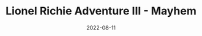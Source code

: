 ---
title: Lionel Richie Adventure III - Mayhem
description: The following is a table of data for a choose-your-own-adventure book set in a town where your are desperately trying to buy the new Lionel Richie CD, but every shop seems to be sold out.
date: 2022-08-11
tags: 
- lionel richie
layout: layouts/game.njk
prompt: The following is a table of data for a choose-your-own-adventure book set in a town where your are desperately trying to buy the new Lionel Richie CD, but every shop seems to be sold out. Each row represents one page. Each page has two or three different choices. The game is won when you obtain the new CD, or lost when the shops close for the evening. In the book the text is very descriptive and written in exciting language. It should not be possible to get stuck in a loop. The choices can involve interacting with items, navigating or talking to characters. No page should have similar long page text to another page. At least one page ends with the reader winning. If a page has no choices that link to its page number is should be empty and have no choices. A reader should have to make around 6 choices to get to a win or lose state.
raw_output: "|1|The Shopkeeper\\'s Greeting|You enter the shop and the jingle of the bell alerts the shopkeeper. He\\'s an older man, with a big beard. He looks up from his newspaper and greets you. \"What can I do ya for?\" he asks.|Ask about the new Lionel Richie CD|2|Leave the shop|10| | |^|2|Asking about the new Lionel Richie CD|\"Oh, that new Lionel Richie CD? Everyone\\'s been asking for that. I\\'m sorry to say we\\'re all sold out. I could order one in for you, but it\\'ll be a few days.\"|Ask to order the CD|3|Leave the shop|10| | |^|3|Order the new Lionel Richie CD|\"Alright, I\\'ll put an order in for you. It should be here in a few days.\" The shopkeeper takes your name and address.|Leave the shop|4| | |^|4|Walking down the street|You leave the shop and walk down the street, looking for the new Lionel Richie CD. You see a group of teenagers hanging out near the corner, and one of them has a CD player. You hear the opening notes of Lionel Richie\\'s new song, \"Hello\".|Approach the teenagers and ask to buy the CD|5|Keep walking|6| |^|5|Asking to buy the CD|You approach the teenagers and ask to buy the CD. The teenager with the CD player looks at you and says, \"I\\'m sorry, but this is the only copy we have and we\\'re not selling it.\"|Keep walking|6| | |^|6|Walking down the street|You keep walking down the street, looking for the new Lionel Richie CD. You see a sign in the window of the local grocery store that says \"New Lionel Richie CD - $19.99\".|Enter the grocery store|7|Keep walking|8| |^|7|In the grocery store|You enter the grocery store and head to the music section. You see the new Lionel Richie CD on the shelf, and you reach for it. Suddenly, a hand grabs your wrist and you hear a voice say, \"That will be $19.99\". You turn to see the store manager.|Pay for the CD|9|Try to run out of the store|11| |^|8|Walking down the street|You keep walking down the street, looking for the new Lionel Richie CD. You see a sign in the window of the local record store that says \"New Lionel Richie CD - $21.99\".|Enter the record store|12|Keep walking|13| |^|9|Paying for the CD|You pay for the CD and the store manager lets you go. You take the CD and head for the door.|Exit the store|14| | |^|10|Leaving the first shop|You leave the shop and walk down the street, looking for the new Lionel Richie CD. You see a group of teenagers hanging out near the corner, and one of them has a CD player. You hear the opening notes of Lionel Richie\\'s new song, \"Hello\".|Approach the teenagers and ask to buy the CD|5|Keep walking|6| |^|11|Trying to run out of the store|You try to run for the door, but the store manager grabs you and pulls you back. \"I\\'m sorry, but you\\'re not going anywhere until you pay for that CD.\"|Pay for the CD|9| | |^|12|In the record store|You enter the record store and head to the music section. You see the new Lionel Richie CD on the shelf, and you reach for it. Suddenly, a hand grabs your wrist and you hear a voice say, \"That will be $21.99\". You turn to see the store manager.|Pay for the CD|15|Try to run out of the store|16| |^|13|Walking down the street|You keep walking down the street, looking for the new Lionel Richie CD. You see a sign in the window of the local pawn shop that says \"New Lionel Richie CD - $25.00\".|Enter the pawn shop|17|Keep walking|18| |^|14|Exiting the grocery store|You exit the grocery store and head for home, the new Lionel Richie CD in hand. You can\\'t wait to listen to it!| | | |^|15|Paying for the CD|You pay for the CD and the store manager lets you go. You take the CD and head for the door.|Exit the store|19| | |^|16|Trying to run out of the store|You try to run for the door, but the store manager grabs you and pulls you back. \"I\\'m sorry, but you\\'re not going anywhere until you pay for that CD.\"|Pay for the CD|15| | |^|17|In the pawn shop|You enter the pawn shop and head to the music section. You see the new Lionel Richie CD on the shelf, and you reach for it. Suddenly, a hand grabs your wrist and you hear a voice say, \"That will be $25.00\". You turn to see the store manager.|Pay for the CD|20|Try to run out of the store|21| |^|18|Walking down the street|You keep walking down the street, looking for the new Lionel Richie CD. You see a sign in the window of the local library that says \"New Lionel Richie CD - $0.00\".|Enter the library|22|Keep walking|23| |^|19|Exiting the record store|You exit the record store and head for home, the new Lionel Richie CD in hand. You can\\'t wait to listen to it!| | | |^|20|Paying for the CD|You pay for the CD and the store manager lets you go. You take the CD and head for the door.|Exit the store|24| | |^|21|Trying to run out of the store|You try to run for the door, but the store manager grabs you and pulls you back. \"I\\'m sorry, but you\\'re not going anywhere until you pay for that CD.\"|Pay for the CD|20| | |^|22|In the library|You enter the library and head to the music section. You see the new Lionel Richie CD on the shelf, and you reach for it. Suddenly, a hand grabs your wrist and you hear a voice say, \"That will be $0.00\". You turn to see the store manager.|Pay for the CD|25|Try to run out of the store|26| |^|23|Walking down the street|You keep walking down the street, looking for the new Lionel Richie CD. You see a sign in the window of the local bookstore that says \"New Lionel Richie CD - $22.99\".|Enter the bookstore|27|Keep walking|28| |^|24|Exiting the pawn shop|You exit the pawn shop and head for home, the new Lionel Richie CD in hand. You can\\'t wait to listen to it!| | | |^|25|Paying for the CD|You pay for the CD and the store manager lets you go. You take the CD and head for the door.|Exit the store|29| | |^|26|Trying to run out of the store|You try to run for the door, but the store manager grabs you and pulls you back. \"I\\'m sorry, but you\\'re not going anywhere until you pay for that CD.\"|Pay for the CD|25| | |^|27|In the bookstore|You enter the bookstore and head to the music section. You see the new Lionel Richie CD on the shelf, and you reach for it. Suddenly, a hand grabs your wrist and you hear a voice say, \"That will be $22.99\". You turn to see the store manager.|Pay for the CD|30|Try to run out of the store|31| |^|28|Walking down the street|You keep walking down the street, looking for the new Lionel Richie CD. You see a sign in the window of the local electronics store that says \"New Lionel Richie CD - $24.99\".|Enter the electronics store|32|Keep walking|33| |^|29|Exiting the library|You exit the library and head for home, the new Lionel Richie CD in hand. You can\\'t wait to listen to it!| | | |^|30|Paying for the CD|You pay for the CD and the store manager lets you go. You take the CD and head for the door.|Exit the store|34| | |^|31|Trying to run out of the store|You try to run for the door, but the store manager grabs you and pulls you back. \"I\\'m sorry, but you\\'re not going anywhere until you pay for that CD.\"|Pay for the CD|30| | |^|32|In the electronics store|You enter the electronics store and head to the music section. You see the new Lionel Richie CD on the shelf, and you reach for it. Suddenly, a hand grabs your wrist and you hear a voice say, \"That will be $24.99\". You turn to see the store manager.|Pay for the CD|35|Try to run out of the store|36| |^|33|Walking down the street|You keep walking down the street, looking for the new Lionel Richie CD. You see a sign in the window of the local drug store that says \"New Lionel Richie CD - $23.99\".|Enter the drug store|37|Keep walking|38| |^|34|Exiting the bookstore|You exit the bookstore and head for home, the new Lionel Richie CD in hand. You can\\'t wait to listen to it!| | | |^|35|Paying for the CD|You pay for the CD and the store manager lets you go. You take the CD and head for the door.|Exit the store|39| | |^|36|Trying to run out of the store|You try to run for the door, but the store manager grabs you and pulls you back. \"I\\'m sorry, but you\\'re not going anywhere until you pay for that CD.\"|Pay for the CD|35| | |^|37|In the drug store|You enter the drug store and head to the music section. You see the new Lionel Richie CD on the shelf, and you reach for it. Suddenly, a hand grabs your wrist and you hear a voice say, \"That will be $23.99\". You turn to see the store manager.|Pay for the CD|40|Try to run out of the store|41| |^|38|Walking down the street|You keep walking down the street, looking for the new Lionel Richie CD. You see a sign in the window of the local department store that says \"New Lionel Richie CD - $26.99\".|Enter the department store|42|Keep walking|43| |^|39|Exiting the electronics store|You exit the electronics store and head for home, the new Lionel Richie CD in hand. You can\\'t wait to listen to it!| | | |^|40|Paying for the CD|You pay for the CD and the store manager lets you go. You take the CD and head for the door.|Exit the store|44| | |^|41|Trying to run out of the store|You try to run for the door, but the store manager grabs you and pulls you back. \"I\\'m sorry, but you\\'re not going anywhere until you pay for that CD.\"|Pay for the CD|40| | |^|42|In the department store|You enter the department store and head to the music section. You see the new Lionel Richie CD on the shelf, and you reach for it. Suddenly, a hand grabs your wrist and you hear a voice say, \"That will be $26.99\". You turn to see the store manager.|Pay for the CD|45|Try to run out of the store|46| |^|43|Walking down the street|You keep walking down the street, looking for the new Lionel Richie CD. You see a sign in the window of the local toy store that says \"New Lionel Richie CD - $27.99\".|Enter the toy store|47|Keep walking|48| |^|44|Exiting the drug store|You exit the drug store and head for home, the new Lionel Richie CD in hand. You can\\'t wait to listen to it!| | | |^|45|Paying for the CD|You pay for the CD and the store manager lets you go. You take the CD and head for the door.|Exit the store|49| | |^|46|Trying to run out of the store|You try to run for the door, but the store manager grabs you and pulls you back. \"I\\'m sorry, but you\\'re not going anywhere until you pay for that CD.\"|Pay for the CD|45| | |^|47|In the toy store|You enter the toy store and head to the music section. You see the new Lionel Richie CD on the shelf, and you reach for it. Suddenly, a hand grabs your wrist and you hear a voice say, \"That will be $27.99\". You turn to see the store manager.|Pay for the CD|50|Try to run out of the store|51| |^|48|Walking down the street|You keep walking down the street, looking for the new Lionel Richie CD. You see a sign in the window of the local video store that says \"New Lionel Richie CD - $28.99\".|Enter the video store|52|Keep walking|53| |^|49|Exiting the department store|You exit the department store and head for home, the new Lionel Richie CD in hand. You can\\'t wait to listen to it!| | | |^|50|Paying for the CD|You pay for the CD and the store manager lets you go. You take the CD and head for the door.|Exit the store|54| | |^|51|Trying to run out of the store|You try to run for the door, but the store manager grabs you and pulls you back. \"I\\'m sorry, but you\\'re not going anywhere until you pay for that CD.\"|Pay for the CD|50| | |^|52|In the video store|You enter the video store and head to the music section. You see the new Lionel Richie CD on the shelf, and you reach for it. Suddenly, a hand grabs your wrist and you hear a voice say, \"That will be $28.99\". You turn to see the store manager.|Pay for the CD|55|Try to run out of the store|56| |^|53|The end of the street|You\\'ve reached the end of the street. There are no more shops selling the new Lionel Richie CD. You\\'ll have to try again tomorrow.| | | |^|54|Exiting the toy store|You exit the toy store and head for home, the new Lionel Richie CD in hand. You can\\'t wait to listen to it!| | | |^|55|Paying for the CD|You pay for the CD and the store manager lets you go. You take the CD and head for the door.|Exit the store|57| | |^|56|Trying to run out of the store|You try to run for the door, but the store manager grabs you and pulls you back. \"I\\'m sorry, but you\\'re not going anywhere until you pay for that CD.\"|Pay for the CD|55| | |^|57|Exiting the video store|You exit the video store and head for home, the new Lionel Richie CD in hand. You can\\'t wait to listen to it!Congratulations, you\\'ve won! The game is over.| | | |"
---